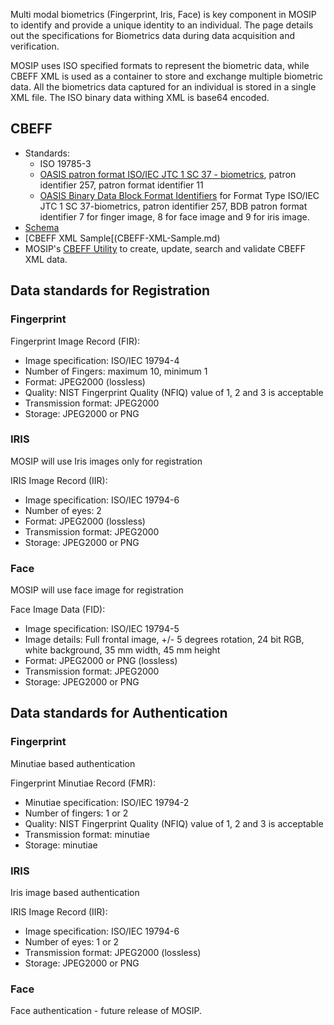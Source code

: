 Multi modal biometrics (Fingerprint, Iris, Face) is key component in MOSIP to identify and provide a unique identity to an individual. The page details out the specifications for Biometrics data during data acquisition and verification.

MOSIP uses ISO specified formats to represent the biometric data, while CBEFF XML is used as a container to store and exchange multiple biometric data. All the biometrics data captured for an individual is stored in a single XML file. The ISO binary data withing XML is base64 encoded.
	
## CBEFF
* Standards:
  * ISO 19785-3
  * [OASIS patron format ISO/IEC JTC 1 SC 37 - biometrics](//ibia.org/cbeff/iso/bir-header-identifiers), patron identifier 257, patron format identifier 11
  * [OASIS Binary Data Block Format Identifiers](//ibia.org/cbeff/iso/bdb-format-identifiers) for Format Type ISO/IEC JTC 1 SC 37-biometrics, patron identifier 257, BDB patron format identifier 7 for finger image, 8 for face image and 9 for iris image.
* [Schema](//docs.oasis-open.org/bioserv/BIAS/v2.0/csprd01/schemas/cbeff_ed2.xsd) 
* [CBEFF XML Sample[(CBEFF-XML-Sample.md)
* MOSIP's [CBEFF Utility](//github.com/mosip/commons/tree/master/kernel/kernel-cbeffutil-api) to create, update, search and validate CBEFF XML data.

## Data standards for Registration

### Fingerprint
Fingerprint Image Record (FIR):
 * Image specification: ISO/IEC 19794-4 
 * Number of Fingers: maximum 10, minimum 1
 * Format: JPEG2000 (lossless)
 * Quality: NIST Fingerprint Quality (NFIQ) value of 1, 2 and 3 is acceptable
 * Transmission format: JPEG2000
 * Storage: JPEG2000 or PNG

### IRIS
MOSIP will use Iris images only for registration

IRIS Image Record (IIR):
 * Image specification: ISO/IEC 19794-6
 * Number of eyes: 2
 * Format: JPEG2000 (lossless) 
 * Transmission format: JPEG2000
 * Storage: JPEG2000 or PNG

### Face
MOSIP will use face image for registration

Face Image Data (FID):
 * Image specification: ISO/IEC 19794-5
 * Image details: Full frontal image, +/- 5 degrees rotation, 24 bit RGB, white background, 35 mm width, 45 mm height
 * Format: JPEG2000 or PNG (lossless) 
 * Transmission format: JPEG2000
 * Storage: JPEG2000 or PNG

## Data standards for Authentication
### Fingerprint
Minutiae based authentication  
   
Fingerprint Minutiae Record (FMR):
 * Minutiae specification: ISO/IEC 19794-2
 * Number of fingers: 1 or 2
 * Quality: NIST Fingerprint Quality (NFIQ) value of 1, 2 and 3 is acceptable
 * Transmission format: minutiae
 * Storage: minutiae

### IRIS
Iris image based authentication

IRIS Image Record (IIR):
 * Image specification: ISO/IEC 19794-6
 * Number of eyes: 1 or 2
 * Transmission format: JPEG2000 (lossless)
 * Storage: JPEG2000 or PNG

### Face
Face authentication - future release of MOSIP.

